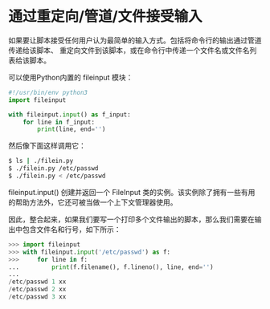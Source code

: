 # 通过重定向/管道/文件接受输入


如果要让脚本接受任何用户认为最简单的输入方式。包括将命令行的输出通过管道传递给该脚本、 重定向文件到该脚本，或在命令行中传递一个文件名或文件名列表给该脚本。

可以使用Python内置的 fileinput 模块：
```py
#!/usr/bin/env python3
import fileinput

with fileinput.input() as f_input:
    for line in f_input:
        print(line, end='')
```

然后像下面这样调用它：
```sh
$ ls | ./filein.py
$ ./filein.py /etc/passwd
$ ./filein.py < /etc/passwd
```

fileinput.input() 创建并返回一个 FileInput 类的实例。该实例除了拥有一些有用的帮助方法外，它还可被当做一个上下文管理器使用。

因此，整合起来，如果我们要写一个打印多个文件输出的脚本，那么我们需要在输出中包含文件名和行号，如下所示：
```py
>>> import fileinput
>>> with fileinput.input('/etc/passwd') as f:
>>>     for line in f:
...         print(f.filename(), f.lineno(), line, end='')
...
/etc/passwd 1 xx
/etc/passwd 2 xx
/etc/passwd 3 xx
```
